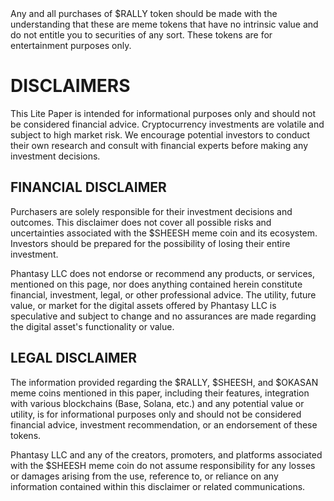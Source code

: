 <div class="notification notification-info">
  <strong></strong>Any and all purchases of $RALLY token should be made with the understanding that these are meme tokens that have no intrinsic value and do not entitle you to securities of any sort. These tokens are for entertainment purposes only.
</div>

# DISCLAIMERS
This Lite Paper is intended for informational purposes only and should not be considered financial advice. Cryptocurrency investments are volatile and subject to high market risk. We encourage potential investors to conduct their own research and consult with financial experts before making any investment decisions.

## FINANCIAL DISCLAIMER
Purchasers are solely responsible for their investment decisions and outcomes. This disclaimer does not cover all possible risks and uncertainties associated with the $SHEESH meme coin and its ecosystem. Investors should be prepared for the possibility of losing their entire investment.

Phantasy LLC does not endorse or recommend any products, or services, mentioned on this page, nor does anything contained herein constitute financial, investment, legal, or other professional advice. The utility, future value, or market for the digital assets offered by Phantasy LLC is speculative and subject to change and no assurances are made regarding the digital asset's functionality or value.

## LEGAL DISCLAIMER
The information provided regarding the $RALLY, $SHEESH, and $OKASAN meme coins mentioned in this paper, including their features, integration with various blockchains (Base, Solana, etc.) and any potential value or utility, is for informational purposes only and should not be considered financial advice, investment recommendation, or an endorsement of these tokens. 

Phantasy LLC and any of the creators, promoters, and platforms associated with the $SHEESH meme coin do not assume responsibility for any losses or damages arising from the use, reference to, or reliance on any information contained within this disclaimer or related communications.